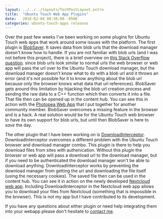 ```yaml
---
layout: ../../../layouts/TechPostLayout.astro
title:  "Ubuntu Touch Web App Plugins"
date:   2018-02-04 00:36:00 -0500
categories: ubuntu-touch-apps releases
---
```


Over the past few weeks I've been working on some plugins for Ubuntu Touch
web apps that work around some issues with the platform. The first plugin is
[BlobSaver](https://github.com/bhdouglass/blobsaver). It saves data from blob
urls that the download manager doesn't know how to handle. If you are not
familiar with blob urls (and I was not before this project), there is a brief
overview on [this Stack Overflow question](https://stackoverflow.com/a/30881444).
since blob urls look similar to normal urls the web browser or web app will
pass the url over to the Ubuntu Touch download manager, but the download
manager doesn't know what to do with a blob url and it throws an error (and
it's not possible for it to know anything about the blob url because only
the browser knows what data that url references). BlobSaver gets around this
limitation by hijacking the blob url creation process and sending the raw data
to a C++ function which then converts it into a file. That file then can be
opened up in the content hub. You can see this in action with the
[Photopea Web App](https://github.com/bhdouglass/photopea-webapp) that I put
together for another community member. BlobSaver overcomes a missing feature
in the browser and is a hack. A real solution would be for the Ubuntu Touch
web browser to have its own support for blob urls, but until then BlobSaver is
here to _save_ the day.

The other plugin that I have been working on is [DownloadInterceptor](https://github.com/bhdouglass/downloadinterceptor).
DownloadInterceptor overcomes a different problem with the Ubuntu Touch browser
and download manager combo. This plugin is there to help you download files
from sites with authenication. Without this plugin the browser or web app will
pass a download url to the download manager, but if you need to be authenticated
the download manager won't be able to download anything. DownloadInterceptor
works by preventing the download manager from getting the url and downloading
the file itself (using the necessary cookies). The saved file then can be used
in the content hub. You can see it in action on the newly developed
[Nextcloud web app](https://github.com/mateosalta/nextcloud_ogra). Including
DownloadInterceptor in the Nextcloud web app allows you to download your files
from Nextcloud (something that is impossible in the browser). This is not my
app but I have contributed to its development.

If you have any questions about either plugin or need help integrating them
into your webapp please don't hesitate to [contact me](http://bhdouglass.com/contact.html).
